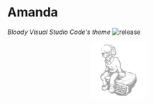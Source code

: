 # Amanda
*Bloody Visual Studio Code's theme*
![release](https://img.shields.io/badge/Release-V1.0.0-success?style=for-the-badge&logo=github)
<div align="center">
<img src="https://github.com/Neotoxic-off/Amanda/blob/master/images/trap.png" image-src="https://github.com/Neotoxic-off/Amanda/blob/master/images/trap.png" width="128" height="128" />
  <div/>
